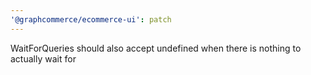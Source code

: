 ```yaml
---
'@graphcommerce/ecommerce-ui': patch
---
```


WaitForQueries should also accept undefined when there is nothing to actually wait for
